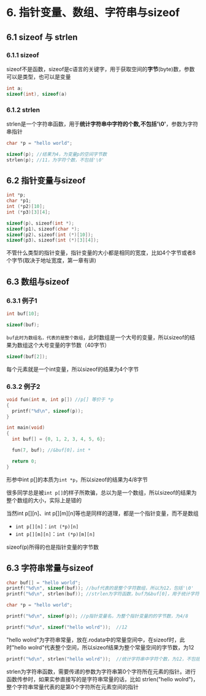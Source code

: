 # 6. 指针变量、数组、字符串与sizeof		

## 6.1 sizeof 与 strlen

### 6.1.1 sizeof

sizeof不是函数，sizeof是c语言的关键字，用于获取空间的**字节**(byte)数，参数可以是类型，也可以是变量 
```c
int a;
sizeof(int), sizeof(a)
```
	
### 6.1.2 strlen

strlen是一个字符串函数，用于**统计字符串中字符的个数,不包括'\0'**，参数为字符串指针  

```c
char *p = "hello world";

sizeof(p); //结果为4，为变量p的空间字节数
strlen(p); //11，为字符个数，不包括'\0'
```

	
## 6.2 指针变量与sizeof

```c
int *p;
char *p1;
int (*p2)[10];
int (*p3)[3][4];

sizeof(p)、sizeof(int *);
sizeof(p1)、sizeof(char *);
sizeof(p2)、sizeof(int (*)[10]);
sizeof(p3)、sizeof(int (*)[3][4]);
```

不管什么类型的指针变量，指针变量的大小都是相同的宽度，比如4个字节或者8个字节(取决于地址宽度，第一章有讲)
	
## 6.3 数组与sizeof

### 6.3.1 例子1

```c
int buf[10];

sizeof(buf); 
```

`buf此时为数组名，代表的是整个数组`，此时数组是一个大号的变量，所以sizeof的结果为数组这个大号变量的字节数（40字节）  

```c
sizeof(buf[2]); 
```

每个元素就是一个int变量，所以sizeof的结果为4个字节 
	
	
### 6.3.2 例子2 

```c
void fun(int m, int p[]) //p[] 等价于 *p
{
  printf("%d\n", sizeof(p));
}

int main(void)
{	
  int buf[] = {0, 1, 2, 3, 4, 5, 6};

  fun(7, buf); //&buf[0]，int *

  return 0;
}
```

形参中int p[]的本质为`int *p`，所以sizeof的结果为4/8字节 

很多同学总是被`int p[]`的样子所欺骗，总以为是一个数组，所以sizeof的结果为整个数组的大小，实际上是错的  

当然int p[][n]、int p[][m][n]等也是同样的道理，都是一个指针变量，而不是数组  
+ `int p[][n]`：`int (*p)[n]`
+ `int p[][m][n]`：`int (*p)[m][n]`

sizeof(p)所得的也是指针变量的字节数
	
## 6.3 字符串常量与sizeof	

```c
char buf[] = "hello world";
printf("%d\n", sizeof(buf)); //buf代表的是整个字符数组，所以为12，包括'\0'
printf("%d\n", strlen(buf)); //strlen为字符函数，buf为&buf[0]，用于统计字符个数，为11，不包括'\0'
```

```c
char *p = "hello world";

printf("%d\n", sizeof(p)); //p指针变量名，为整个指针变量的的字节数，为4/8	
```

```c
printf("%d\n", sizeof("hello wolrd"));  //12  
```

"hello wolrd"为字符串常量，放在.rodata中的常量空间中，在sizeof时，此时"hello wolrd"代表整个空间，所以sizeof结果为整个常量空间的字节数，为12  

```c
printf("%d\n", strlen("hello wolrd"));  //统计字符串中字符个数，为12，不包括'\0'
```
strlen为字符串函数，需要传递的参数为字符串第0个字符所在元素的指针。进行函数传参时，如果实参直接写的是字符串常量的话，比如 strlen("hello wolrd")，整个字符串常量代表的是第0个字符所在元素空间的指针  

